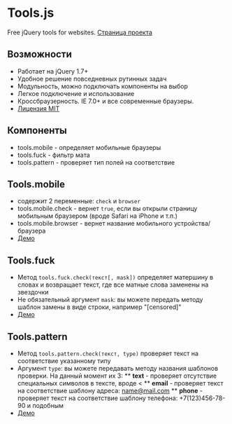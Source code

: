 # Tools.js
Free jQuery tools for websites. <a href="http://ionden.com/tools/">Страница проекта</a>

## Возможности
* Работает на jQuery 1.7+
* Удобное решение повседневных рутинных задач
* Модульность, можно подключать компоненты на выбор
* Легкое подключение и использование
* Кроссбраузерность. IE 7.0+ и все современные браузеры.
* <a href="http://ionden.com/tools/license.html">Лицензия MIT</a>


## Компоненты
* tools.mobile - определяет мобильные браузеры
* tools.fuck - фильтр мата
* tools.pattern - проверяет тип полей на соответствие

## Tools.mobile
* содержит 2 переменные: <code>check</code> и <code>browser</code>
* tools.mobile.check - вернет <code>true</code>, если вы открыли страницу мобильным браузером (вроде Safari на iPhone и т.п.)
* tools.mobile.browser - вернет название мобильного устройства/браузера
* <a href="http://ionden.com/tools/#mobile">Демо</a>

## Tools.fuck
* Метод <code>tools.fuck.check(текст[, mask])</code> определяет матершину в словах и возвращает текст, где все матные слова заменены на звездочки
* Не обязательный аргумент <code>mask</code>: вы можете передать методу шаблон замены в виде строки, например "[censored]"
* <a href="http://ionden.com/tools/#fuck">Демо</a>

## Tools.pattern
* Метод <code>tools.pattern.check(текст, type)</code> проверяет текст на соответствие указанному типу
* Аргумент <code>type</code>: вы можете передавать методу названия шаблонов проверки. На данный момент их 3:
** __text__ - проверяет отсутствие специальных символов в тексте, вроде <
** __email__ - проверяет текст на соответствие шаблону адреса: name@mail.com
** __phone__ - проверяет текст на соответствие шаблону телефона: +7(123)456-78-90 и подобным
* <a href="http://ionden.com/tools/#fuck">Демо</a>